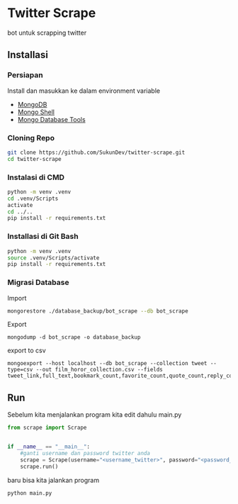 # Twitter Scrape

bot untuk scrapping twitter

## Installasi

### Persiapan

Install dan masukkan ke dalam environment variable

- [MongoDB](https://www.mongodb.com/try/download/community)
- [Mongo Shell](https://www.mongodb.com/try/download/shell)
- [Mongo Database Tools](https://www.mongodb.com/try/download/database-tools)

### Cloning Repo

```bash
git clone https://github.com/SukunDev/twitter-scrape.git
cd twitter-scrape
```

### Instalasi di CMD

```bash
python -m venv .venv
cd .venv/Scripts
activate
cd ../..
pip install -r requirements.txt
```

### Installasi di Git Bash

```bash
python -m venv .venv
source .venv/Scripts/activate
pip install -r requirements.txt
```

### Migrasi Database

Import

```bash
mongorestore ./database_backup/bot_scrape --db bot_scrape
```

Export

```
mongodump -d bot_scrape -o database_backup
```

export to csv

```
mongoexport --host localhost --db bot_scrape --collection tweet --type=csv --out film_horor_collection.csv --fields tweet_link,full_text,bookmark_count,favorite_count,quote_count,reply_count,retweet_count,lang,user,entities,extended_entities,created_at
```

## Run

Sebelum kita menjalankan program kita edit dahulu main.py

```python
from scrape import Scrape


if __name__ == "__main__":
    #ganti username dan password twitter anda
    scrape = Scrape(username="<username_twitter>", password="<password_twitter>", keywords="film horor")
    scrape.run()
```

baru bisa kita jalankan program

```bash
python main.py
```
